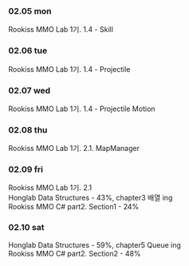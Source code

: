 
### 02.05 mon
Rookiss MMO Lab 1기. 1.4 - Skill

### 02.06 tue
Rookiss MMO Lab 1기. 1.4 - Projectile

### 02.07 wed
Rookiss MMO Lab 1기. 1.4 - Projectile Motion

### 02.08 thu
Rookiss MMO Lab 1기. 2.1. MapManager

### 02.09 fri
Rookiss MMO Lab 1기. 2.1<br>
Honglab Data Structures - 43%, chapter3 배열 ing<br>
Rookiss MMO C# part2. Section1 - 24%

### 02.10 sat
Honglab Data Structures - 59%, chapter5 Queue ing<br>
Rookiss MMO C# part2. Section2 - 48%
